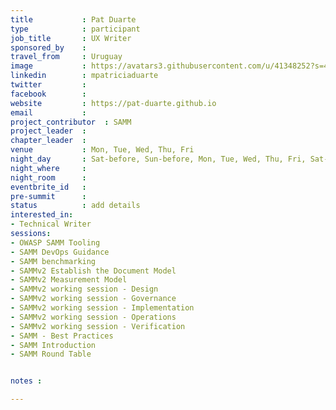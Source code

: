 ```yaml
---
title           : Pat Duarte
type            : participant
job_title       : UX Writer
sponsored_by    :
travel_from     : Uruguay
image           : https://avatars3.githubusercontent.com/u/41348252?s=460&v=4
linkedin        : mpatriciaduarte
twitter         :
facebook        :
website         : https://pat-duarte.github.io
email           : 
project_contributor  : SAMM 
project_leader  :
chapter_leader  : 
venue           : Mon, Tue, Wed, Thu, Fri
night_day       : Sat-before, Sun-before, Mon, Tue, Wed, Thu, Fri, Sat-after
night_where     : 
night_room      : 
eventbrite_id   :
pre-summit      :
status          : add details
interested_in:
- Technical Writer
sessions:
- OWASP SAMM Tooling
- SAMM DevOps Guidance
- SAMM benchmarking
- SAMMv2 Establish the Document Model
- SAMMv2 Measurement Model
- SAMMv2 working session - Design
- SAMMv2 working session - Governance
- SAMMv2 working session - Implementation
- SAMMv2 working session - Operations
- SAMMv2 working session - Verification
- SAMM - Best Practices
- SAMM Introduction
- SAMM Round Table


notes :

---
```





<!-- put more details about participant here -->
